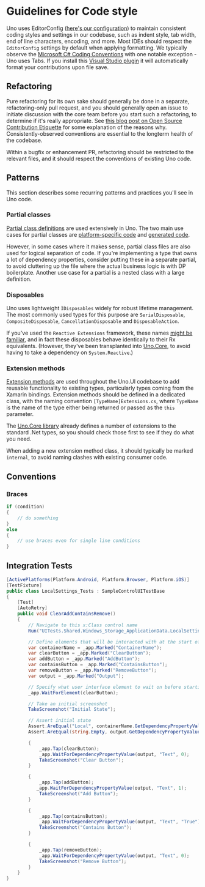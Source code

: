 # Guidelines for Code style

Uno uses EditorConfig ([here's our configuration](https://github.com/unoplatform/uno/blob/master/.editorconfig)) to maintain consistent coding styles and settings in our codebase, such as indent style, tab width, end of line characters, encoding, and more. Most IDEs should respect the `EditorConfig` settings by default when applying formatting. We typically observe the [Microsoft C# Coding Conventions](https://docs.microsoft.com/en-us/dotnet/csharp/programming-guide/inside-a-program/coding-conventions) with one notable exception - Uno uses Tabs. If you install this [Visual Studio plugin](https://marketplace.visualstudio.com/items?itemName=mynkow.FormatdocumentonSave) it will automatically format your contributions upon file save.

## Refactoring

Pure refactoring for its own sake should generally be done in a separate, refactoring-only pull request, and you should generally open an issue to initiate discussion with the core team before you start such a refactoring, to determine if it's really appropriate. See [this blog post on Open Source Contribution Etiquette](https://tirania.org/blog/archive/2010/Dec-31.html) for some explanation of the reasons why. Consistently-observed conventions are essential to the longterm health of the codebase.

Within a bugfix or enhancement PR, refactoring should be restricted to the relevant files, and it should respect the conventions of existing Uno code.

## Patterns

This section describes some recurring patterns and practices you'll see in Uno code.

### Partial classes

[Partial class definitions](https://docs.microsoft.com/en-us/dotnet/csharp/programming-guide/classes-and-structs/partial-classes-and-methods) are used extensively in Uno. The two main use cases for partial classes are [platform-specific code](../../platform-specific-csharp.md) and [generated code](../../uno-development/uno-internals-overview.md#generated-notimplemented-stubs). 

However, in some cases where it makes sense, partial class files are also used for logical separation of code. If you're implementing a type that owns a lot of dependency properties, consider putting these in a separate partial, to avoid cluttering up the file where the actual business logic is with DP boilerplate. Another use case for a partial is a nested class with a large definition.

### Disposables

Uno uses lightweight `IDisposables` widely for robust lifetime management. The most commonly used types for this purpose are `SerialDisposable`, `CompositeDisposable`, `CancellationDisposable` and `DisposableAction`.

If you've used the `Reactive Extensions` framework, these names [might be familiar](https://docs.microsoft.com/en-us/previous-versions/dotnet/reactive-extensions/hh229090(v=vs.103)), and in fact these disposables behave identically to their Rx equivalents. (However, they've been transplanted into [Uno.Core](https://github.com/unoplatform/Uno.Core), to avoid having to take a dependency on `System.Reactive`.)

### Extension methods

[Extension methods](https://docs.microsoft.com/en-us/dotnet/csharp/programming-guide/classes-and-structs/extension-methods) are used throughout the Uno.UI codebase to add reusable functionality to existing types, particularly types coming from the Xamarin bindings. Extension methods should be defined in a dedicated class, with the naming convention `[TypeName]Extensions.cs`, where `TypeName` is the name of the type either being returned or passed as the `this` parameter.

The [Uno.Core library](https://github.com/unoplatform/Uno.Core) already defines a number of extensions to the standard .Net types, so you should check those first to see if they do what you need.

When adding a new extension method class, it should typically be marked `internal`, to avoid naming clashes with existing consumer code.

## Conventions

### Braces

```csharp
if (condition)
{
    // do something
}
else
{
    // use braces even for single line conditions
}
```            

## Integration Tests

```csharp
[ActivePlatforms(Platform.Android, Platform.Browser, Platform.iOS)]
[TestFixture]
public class LocalSettings_Tests : SampleControlUITestBase
{
    [Test]
    [AutoRetry]
    public void ClearAddContainsRemove()
    {
        // Navigate to this x:Class control name
        Run("UITests.Shared.Windows_Storage_ApplicationData.LocalSettings");

        // Define elements that will be interacted with at the start of the test
        var containerName = _app.Marked("ContainerName");
        var clearButton = _app.Marked("ClearButton");
        var addButton = _app.Marked("AddButton");
        var containsButton = _app.Marked("ContainsButton");
        var removeButton = _app.Marked("RemoveButton");
        var output = _app.Marked("Output");

        // Specify what user interface element to wait on before starting test execution
        _app.WaitForElement(clearButton);

        // Take an initial screenshot
        TakeScreenshot("Initial State");

        // Assert initial state
        Assert.AreEqual("Local", containerName.GetDependencyPropertyValue("Text")?.ToString());
        Assert.AreEqual(string.Empty, output.GetDependencyPropertyValue("Text")?.ToString());

        {
            _app.Tap(clearButton);
            _app.WaitForDependencyPropertyValue(output, "Text", 0);
            TakeScreenshot("Clear Button");
        }

        {
            _app.Tap(addButton);
           _app.WaitForDependencyPropertyValue(output, "Text", 1);
            TakeScreenshot("Add Button");
        }

        {
            _app.Tap(containsButton);
            _app.WaitForDependencyPropertyValue(output, "Text", "True");
            TakeScreenshot("Contains Button");
        }

        {
            _app.Tap(removeButton);
            _app.WaitForDependencyPropertyValue(output, "Text", 0);
            TakeScreenshot("Remove Button");
        }
    }
}
```
